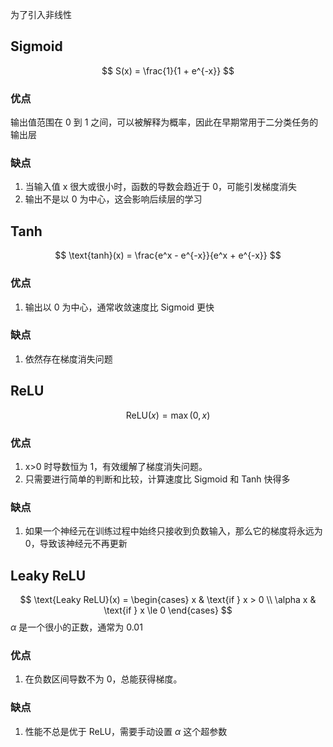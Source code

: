 为了引入非线性
## Sigmoid
$$ S(x) = \frac{1}{1 + e^{-x}} $$
### 优点
输出值范围在 0 到 1 之间，可以被解释为概率，因此在早期常用于二分类任务的输出层
### 缺点
1. 当输入值 x 很大或很小时，函数的导数会趋近于 0，可能引发梯度消失
2. 输出不是以 0 为中心，这会影响后续层的学习

## Tanh
$$ \text{tanh}(x) = \frac{e^x - e^{-x}}{e^x + e^{-x}} $$
### 优点
1. 输出以 0 为中心，通常收敛速度比 Sigmoid 更快
### 缺点
1. 依然存在梯度消失问题


## ReLU
$$ \text{ReLU}(x) = \max(0, x) $$
### 优点
1. x>0 时导数恒为 1，有效缓解了梯度消失问题。
2. 只需要进行简单的判断和比较，计算速度比 Sigmoid 和 Tanh 快得多
### 缺点
1. 如果一个神经元在训练过程中始终只接收到负数输入，那么它的梯度将永远为 0，导致该神经元不再更新


## Leaky ReLU
$$ \text{Leaky ReLU}(x) = \begin{cases} x & \text{if } x > 0 \\ \alpha x & \text{if } x \le 0 \end{cases} $$
$\alpha$ 是一个很小的正数，通常为 0.01
### 优点
1. 在负数区间导数不为 0，总能获得梯度。
### 缺点
1. 性能不总是优于 ReLU，需要手动设置 $\alpha$ 这个超参数